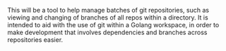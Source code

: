 This will be a tool to help manage batches of git repositories, such as viewing
and changing of branches of all repos within a directory. It is intended to aid
with the use of git within a Golang workspace, in order to make development that
involves dependencies and branches across repositories easier.
